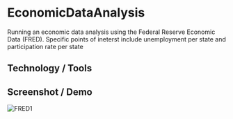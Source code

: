 # EconomicDataAnalysis

Running an economic data analysis using the Federal Reserve Economic Data (FRED). Specific points of ineterst include unemployment per state and participation rate per state

## Technology / Tools

## Screenshot / Demo

![FRED1](https://github.com/GerardRosario/EconomicDataAnalysis/assets/55461102/0f9cffd6-619c-48eb-b490-967697a4bc79)



